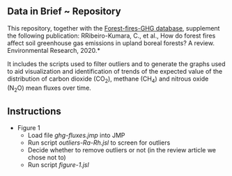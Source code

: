 ## Data in Brief ~ Repository
This repository, together with the [Forest-fires-GHG database](https://data.mendeley.com/datasets/v7gxtvv9z3/draft?a=b85f3cc2-168b-45d2-8f00-ed874a9e2d5c), supplement the following publication: RRibeiro-Kumara, C., et al., How do forest fires affect soil greenhouse gas emissions in upland boreal forests? A review. Environmental Research, 2020.*

It includes the scripts used to filter outliers and to generate the graphs used to aid visualization and identification of trends of the expected value of the distribution of carbon dioxide (CO<sub>2</sub>), methane (CH<sub>4</sub>) and nitrous oxide (N<sub>2</sub>O) mean fluxes over time.

## Instructions
- Figure 1
   - Load file *ghg-fluxes.jmp* into JMP
   - Run script *outliers-Ra-Rh.jsl* to screen for outliers
   - Decide whether to remove outliers or not (in the review article we chose not to)
   - Run script *figure-1.jsl*
